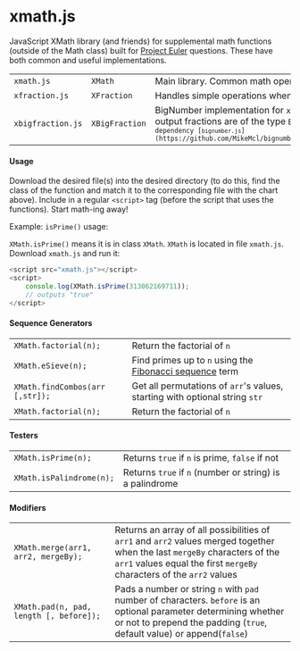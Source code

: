 # xmath.js
JavaScript XMath library (and friends) for supplemental math functions (outside of the Math class) built for [Project Euler](https://projecteuler.net/) questions. These have both common and useful implementations.
<table>
<tr>
	<td><code>xmath.js</code></td>
	<td><code>XMath</code></td>
	<td>Main library. Common math operations</td>
</tr>
<tr>
	<td><code>xfraction.js</code></td>
	<td><code>XFraction</code></td>
	<td>Handles simple operations when working with fractions</td>
</tr>
<tr>
	<td><code>xbigfraction.js</code></td>
	<td><code>XBigFraction</code></td>
	<td>BigNumber implementation for <code>xfraction.js</code>. All input and output fractions are of the type <code>BigNumber<code> (therefore, needs dependency [<code>bignumber.js</code>](https://github.com/MikeMcl/bignumber.js/blob/master/bignumber.js)</td>
</tr>
</table>

#### Usage
Download the desired file(s) into the desired directory (to do this, find the class of the function and match it to the corresponding file with the chart above). Include in a regular `<script>` tag (before the script that uses the functions). Start math-ing away!

Example: `isPrime()` usage:

`XMath.isPrime()` means it is in class `XMath`. `XMath` is located in file `xmath.js`. Download `xmath.js` and run it:

```javascript
<script src="xmath.js"></script>
<script>
    console.log(XMath.isPrime(313062169711));
    // outputs "true"
</script>
```

#### Sequence Generators
<table>
<tr>
	<td> <code>XMath.factorial(n);</code></td>
	<td>Return the factorial of <code>n</code></td>
</tr>
<tr>
	<td> <code>XMath.eSieve(n);</code></td>
	<td>Find primes up to <code>n</code> using the <a href="https://en.wikipedia.org/wiki/Sieve_of_Eratosthenes>Sieve of Eratosthenes</a></td>
</tr>
<tr>
	<td> <code>XMath.fibonacci(n);</code></td>
	<td>Find the <code>n</code>th <a href="https://en.wikipedia.org/wiki/Fibonacci_number">Fibonacci sequence</a> term</td>
</tr>
<tr>
	<td> <code>XMath.findCombos(arr [,str]);</code></td>
	<td>Get all permutations of <code>arr</code>'s values, starting with optional string <code>str</code></td>
</tr>
<tr>
	<td> <code>XMath.factorial(n);</code></td>
	<td>Return the factorial of <code>n</code></td>
</tr>
</table>

#### Testers
<table>
<tr>
	<td> <code>XMath.isPrime(n);</code></td>
	<td>Returns <code>true</code> if <code>n</code> is prime, <code>false</code> if not</td>
</tr>
<tr>
	<td> <code>XMath.isPalindrome(n);</code></td>
	<td>Returns <code>true</code> if <code>n</code> (number or string) is a palindrome</td>
</tr>
</table>

#### Modifiers
<table>
<tr>
	<td> <code>XMath.merge(arr1, arr2, mergeBy);</code></td>
	<td>Returns an array of all possibilities of <code>arr1</code> and <code>arr2</code> values merged together when the last <code>mergeBy</code> characters of the <code>arr1</code> values equal the first <code>mergeBy</code> characters of the <code>arr2</code> values</td>
</tr>
<tr>
	<td> <code>XMath.pad(n, pad, length [, before]);</code></td>
	<td>Pads a number or string <code>n</code> with <code>pad</code> number of characters. <code>before</code> is an optional parameter determining whether or not to prepend the padding (<code>true</code>, default value) or append(<code>false</code>)</td>
</tr>
</table>
